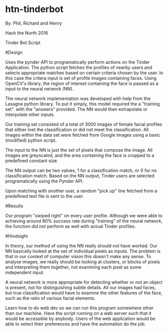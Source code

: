 # htn-tinderbot

By: Phil, Richard and Henry

Hack the North 2016

Tinder Bot Script

#Design

Uses the pynder API to programatically perform actions on the Tinder Application.
The python script fetches the profiles of nearby users and selects appropriate matches based on certain criteria chosen by the user.
In this case the critera input is set of profile images containing faces. Using OpenCV's library, the region of interest containing the
face is passed as a input to the neural network (NN).

The neural network implementation was developed with help from the Lasagne python library.
To put it simply, this model required the a "training set". with the "answers" provided. The NN would then extrapolate or interpolate
other inputs. 

Our training set consisted of a total of 3000 images of female facial profiles that either met the classification or did not meet the
classification. All images within the data set were fetched from Google Images using a basic (modified) python script. 

The input to the NN is just the set of pixels that compose the image. All images are greyscaled, and the area containing the face is 
cropped to a predefined constant size. 

The NN output can be two values, 1 for a classification match, or 0 for no classification match. Based on the NN output, Tinder users
are selected programatically using the Pynder API.

Upon matching with another user, a random "pick up" line fetched from a predefined text file is sent to the user.

#Results

Our program "swiped right" on every user profile. Although we were able to achieving around 80% success rate during "training" of the
neural network, the function did not perform as well with actual Tinder profiles.

#Hindsight

In theory, our method of using the NN really should not have worked. Our NN basically looked at the set of individual pixels as inputs. 
The problem is that in our context of computer vision this doesn't make any sense. To analyse images, we really should be looking at 
clusters, or blocks of pixels and interpreting them together, not examining each pixel as some independent input. 

A neural network is more appropriate for detecting whether or not an object is present, not for distinguishing subtle details. All our 
images had faces, but true classification would have to examine the other features of the face, such as the ratio of various facial
elements.

Learn how to do web dev so we can run this program somewhere other than our machine.
Have the script running on a web server such that it would be accessible by anybody.
Users of the web application would be able to select their preferences and have the automation do the job.

